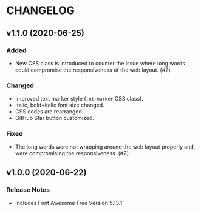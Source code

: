 # CHANGELOG

## v1.1.0 (2020-06-25)
### Added
- New CSS class is introduced to counter the issue where long words could compromise the responsiveness of the web layout. (#2)
### Changed
- Improved text marker style (```.nt-marker``` CSS class).
- Italic, bold+italic font size changed.
- CSS codes are rearranged.
- GitHub Star button customized.
### Fixed
- The long words were not wrapping around the web layout properly and, were compromising the responsiveness. (#2)

## v1.0.0 (2020-06-22)
### Release Notes
- Includes Font Awesome Free Version 5.13.1 
